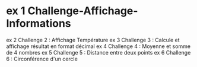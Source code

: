 # ex 1 Challenge-Affichage-Informations
ex 2 Challenge 2 : Affichage Température
ex 3 Challenge 3 : Calcule et affichage résultat en format décimal
ex 4 Challenge 4 : Moyenne et somme de 4 nombres
ex 5  Challenge 5 : Distance entre deux points
ex 6  Challenge 6 : Circonférence d'un cercle
